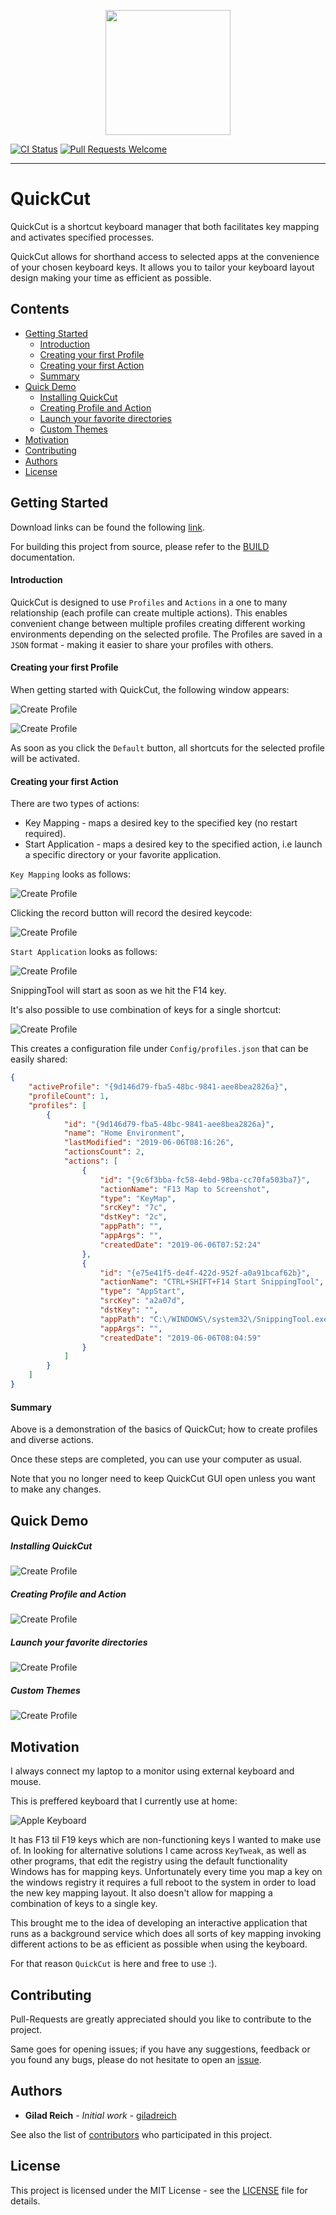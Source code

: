 
<p align="center"><img src="/media/logo.png" width=200 height=200></p>

[![CI Status](https://github.com/giladreich/QuickCut/workflows/QuickCut%20Build%20Matrix/badge.svg)](https://github.com/giladreich/QuickCut/actions) [![Pull Requests Welcome](https://img.shields.io/badge/PRs-welcome-brightgreen.svg)](http://makeapullrequest.com)

---

# QuickCut

QuickCut is a shortcut keyboard manager that both facilitates key mapping and activates specified processes.

QuickCut allows for shorthand access to selected apps at the convenience of your chosen keyboard keys. It allows you to tailor your keyboard layout design making your time as efficient as possible.

## Contents

- [Getting Started](#getting-started)
  * [Introduction](#introduction)
  * [Creating your first Profile](#creating-your-first-profile)
  * [Creating your first Action](#creating-your-first-action)
  * [Summary](#summary)
- [Quick Demo](#quick-demo)
  * [Installing QuickCut](#installing-quickcut)
  * [Creating Profile and Action](#creating-profile-and-action)
  * [Launch your favorite directories](#launch-your-favorite-directories)
  * [Custom Themes](#custom-themes)
- [Motivation](#motivation)
- [Contributing](#contributing)
- [Authors](#authors)
- [License](#license)


## Getting Started

Download links can be found the following [link](https://github.com/giladreich/QuickCut/releases).

For building this project from source, please refer to the [BUILD](/docs/BUILD.md) documentation.


#### Introduction

QuickCut is designed to use `Profiles` and `Actions` in a one to many relationship (each profile can create multiple actions). This enables convenient change between multiple profiles creating different working environments depending on the selected profile. The Profiles are saved in a `JSON` format - making it easier to share your profiles with others.


#### Creating your first Profile

When getting started with QuickCut, the following window appears:

![Create Profile](/media/create_profile.png)

![Create Profile](/media/first_main_window.png)

As soon as you click the `Default` button, all shortcuts for the selected profile will be activated.


#### Creating your first Action

There are two types of actions:

* Key Mapping - maps a desired key to the specified key (no restart required).
* Start Application - maps a desired key to the specified action, i.e launch a specific directory or your favorite application.

`Key Mapping` looks as follows:

![Create Profile](/media/action_window_map_screenshot.png)

Clicking the record button will record the desired keycode:

![Create Profile](/media/action_window_map_screenshot_record.png)

`Start Application` looks as follows:

![Create Profile](/media/action_window_map_snippingtool.png)

SnippingTool will start as soon as we hit the F14 key.

It's also possible to use combination of keys for a single shortcut:

![Create Profile](/media/action_window_map_keycombo.png)


This creates a configuration file under `Config/profiles.json` that can be easily shared:

```json
{
    "activeProfile": "{9d146d79-fba5-48bc-9841-aee8bea2826a}",
    "profileCount": 1,
    "profiles": [
        {
            "id": "{9d146d79-fba5-48bc-9841-aee8bea2826a}",
            "name": "Home Environment",
            "lastModified": "2019-06-06T08:16:26",
            "actionsCount": 2,
            "actions": [
                {
                    "id": "{9c6f3bba-fc58-4ebd-98ba-cc70fa503ba7}",
                    "actionName": "F13 Map to Screenshot",
                    "type": "KeyMap",
                    "srcKey": "7c",
                    "dstKey": "2c",
                    "appPath": "",
                    "appArgs": "",
                    "createdDate": "2019-06-06T07:52:24"
                },
                {
                    "id": "{e75e41f5-de4f-422d-952f-a0a91bcaf62b}",
                    "actionName": "CTRL+SHIFT+F14 Start SnippingTool",
                    "type": "AppStart",
                    "srcKey": "a2a07d",
                    "dstKey": "",
                    "appPath": "C:\/WINDOWS\/system32\/SnippingTool.exe",
                    "appArgs": "",
                    "createdDate": "2019-06-06T08:04:59"
                }
            ]
        }
    ]
}
```

#### Summary

Above is a demonstration of the basics of QuickCut; how to create profiles and diverse actions.

Once these steps are completed, you can use your computer as usual. 

Note that you no longer need to keep QuickCut GUI open unless you want to make any changes.

## Quick Demo

##### Installing QuickCut

![Create Profile](/media/QuickCut_install.gif)


##### Creating Profile and Action

![Create Profile](/media/QuickCut_SnippingTool.gif)


##### Launch your favorite directories

![Create Profile](/media/QuickCut_open_boost_dir.gif)


##### Custom Themes

![Create Profile](/media/QuickCut_themes.gif)


## Motivation

I always connect my laptop to a monitor using external keyboard and mouse.

This is preffered keyboard that I currently use at home:

![Apple Keyboard](/media/apple_keyboard.png)

It has F13 til F19 keys which are non-functioning keys I wanted to make use of. In looking for alternative solutions I came across `KeyTweak`, as well as other programs, that edit the registry using the default functionality Windows has for mapping keys. Unfortunately every time you map a key on the windows registry it requires a full reboot to the system in order to load the new key mapping layout. It also doesn't allow for mapping a combination of keys to a single key.

This brought me to the idea of developing an interactive application that runs as a background service which does all sorts of key mapping invoking different actions to be as efficient as possible when using the keyboard.

For that reason `QuickCut` is here and free to use :).

## Contributing

Pull-Requests are greatly appreciated should you like to contribute to the project. 

Same goes for opening issues; if you have any suggestions, feedback or you found any bugs, please do not hesitate to open an [issue](https://github.com/giladreich/QuickCut/issues).

## Authors

* **Gilad Reich** - *Initial work* - [giladreich](https://github.com/giladreich)

See also the list of [contributors](https://github.com/giladreich/QuickCut/graphs/contributors) who participated in this project.

## License

This project is licensed under the MIT License - see the [LICENSE](LICENSE) file for details.

